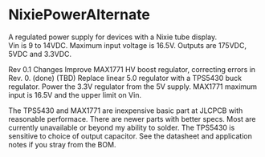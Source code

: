 # NixiePowerAlternate
A regulated power supply for devices with a Nixie tube display.  
Vin is 9 to 14VDC.  Maximum input voltage is 16.5V. 
Outputs are 175VDC, 5VDC and 3.3VDC. 

Rev 0.1 Changes
Improve MAX1771 HV boost regulator, correcting errors in Rev. 0.  (done)
(TBD) Replace linear 5.0 regulator with a TPS5430 buck regulator.  Power the 3.3V regulator from the 5V supply. 
MAX1771 maximum input is 16.5V and the upper limit on Vin.

The TPS5430 and MAX1771 are inexpensive basic part at JLCPCB with reasonable performace. There are newer parts with better specs. Most are currently unavailable or beyond my ability to solder.
The TPS5430 is sensitive to choice of output capacitor. See the datasheet and application notes if you stray from the BOM. 

